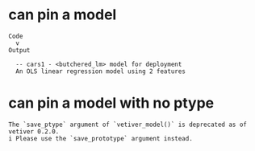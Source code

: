 # can pin a model

    Code
      v
    Output
      
      -- cars1 - <butchered_lm> model for deployment 
      An OLS linear regression model using 2 features

# can pin a model with no ptype

    The `save_ptype` argument of `vetiver_model()` is deprecated as of vetiver 0.2.0.
    i Please use the `save_prototype` argument instead.


